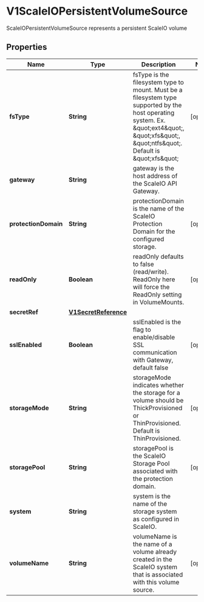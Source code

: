 

# V1ScaleIOPersistentVolumeSource

ScaleIOPersistentVolumeSource represents a persistent ScaleIO volume

## Properties

| Name | Type | Description | Notes |
|------------ | ------------- | ------------- | -------------|
|**fsType** | **String** | fsType is the filesystem type to mount. Must be a filesystem type supported by the host operating system. Ex. \&quot;ext4\&quot;, \&quot;xfs\&quot;, \&quot;ntfs\&quot;. Default is \&quot;xfs\&quot; |  [optional] |
|**gateway** | **String** | gateway is the host address of the ScaleIO API Gateway. |  |
|**protectionDomain** | **String** | protectionDomain is the name of the ScaleIO Protection Domain for the configured storage. |  [optional] |
|**readOnly** | **Boolean** | readOnly defaults to false (read/write). ReadOnly here will force the ReadOnly setting in VolumeMounts. |  [optional] |
|**secretRef** | [**V1SecretReference**](V1SecretReference.md) |  |  |
|**sslEnabled** | **Boolean** | sslEnabled is the flag to enable/disable SSL communication with Gateway, default false |  [optional] |
|**storageMode** | **String** | storageMode indicates whether the storage for a volume should be ThickProvisioned or ThinProvisioned. Default is ThinProvisioned. |  [optional] |
|**storagePool** | **String** | storagePool is the ScaleIO Storage Pool associated with the protection domain. |  [optional] |
|**system** | **String** | system is the name of the storage system as configured in ScaleIO. |  |
|**volumeName** | **String** | volumeName is the name of a volume already created in the ScaleIO system that is associated with this volume source. |  [optional] |




